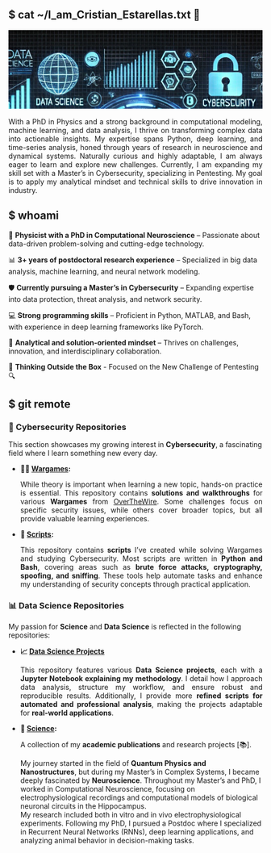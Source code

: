 ## $ cat ~/I_am_Cristian_Estarellas.txt 👋
![Hello](Banner.jpg)

<p align=justify>
With a PhD in Physics and a strong background in computational modeling, machine learning, and data analysis, I thrive on transforming complex data into actionable insights. 
My expertise spans Python, deep learning, and time-series analysis, honed through years of research in neuroscience and dynamical systems. 
Naturally curious and highly adaptable, I am always eager to learn and explore new challenges. 
Currently, I am expanding my skill set with a Master’s in Cybersecurity, specializing in Pentesting. 
My goal is to apply my analytical mindset and technical skills to drive innovation in industry.
</p>

## $ whoami
<p align=justify>

🧠 **Physicist with a PhD in Computational Neuroscience** – Passionate about data-driven problem-solving and cutting-edge technology.

📊 **3+ years of postdoctoral research experience** – Specialized in big data analysis, machine learning, and neural network modeling.

🛡️ **Currently pursuing a Master’s in Cybersecurity** – Expanding expertise into data protection, threat analysis, and network security.

💻 **Strong programming skills** – Proficient in Python, MATLAB, and Bash, with experience in deep learning frameworks like PyTorch.

🚀 **Analytical and solution-oriented mindset** – Thrives on challenges, innovation, and interdisciplinary collaboration.

🤝 **Thinking Outside the Box** - Focused on the New Challenge of Pentesting 🔍 
</p>

## $ git remote
### **🔐 Cybersecurity Repositories**  
This section showcases my growing interest in **Cybersecurity**, a fascinating field where I learn something new every day.  

- **🕵️‍♂️ [Wargames](https://github.com/Cristian5tarellas/Wargames):**  
  <p align="justify">
  While theory is important when learning a new topic, hands-on practice is essential.  
  This repository contains <strong>solutions and walkthroughs</strong> for various <strong>Wargames</strong> from <a href="https://overthewire.org/wargames/">OverTheWire</a>.  
  Some challenges focus on specific security issues, while others cover broader topics, but all provide valuable learning experiences.  
  </p>  

- **📜 [Scripts](https://github.com/Cristian5tarellas/Scripts):**  
  <p align="justify">
  This repository contains <strong>scripts</strong> I’ve created while solving Wargames and studying Cybersecurity.  
  Most scripts are written in <strong>Python and Bash</strong>, covering areas such as <strong>brute force attacks, cryptography, spoofing, and sniffing</strong>.  
  These tools help automate tasks and enhance my understanding of security concepts through practical application.  
  </p>  

### **📊 Data Science Repositories**  
My passion for <strong>Science</strong> and <strong>Data Science</strong> is reflected in the following repositories:  

- **📈 [Data Science Projects](https://github.com/Cristian5tarellas/Data_Science_Projects)**  
  <p align="justify">
  This repository features various <strong>Data Science projects</strong>, each with a <strong>Jupyter Notebook explaining my methodology</strong>.  
  I detail how I approach data analysis, structure my workflow, and ensure robust and reproducible results.  
  Additionally, I provide more <strong>refined scripts for automated and professional analysis</strong>, making the projects adaptable for <strong>real-world applications</strong>.  
  </p>  

- **🔬 [Science](https://github.com/Cristian5tarellas/Science):**  
  <p align="justify">
  A collection of my <strong>academic publications</strong> and research projects [📚].

  My journey started in the field of <strong>Quantum Physics and Nanostructures</strong>, but during my Master’s in Complex Systems, I became deeply fascinated by <strong>Neuroscience</strong>. Throughout my Master’s and PhD, I worked in Computational Neuroscience, focusing on electrophysiological recordings and computational models of biological neuronal circuits in the Hippocampus.  
  My research included both in vitro and in vivo electrophysiological experiments. Following my PhD, I pursued a Postdoc where I specialized in Recurrent Neural Networks (RNNs), deep learning applications, and analyzing animal behavior in decision-making tasks.  
  </p>
